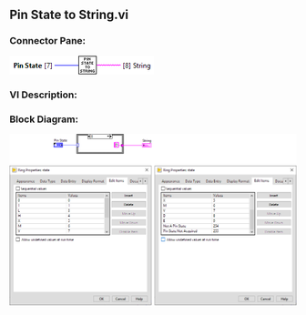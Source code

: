 ## **Pin State to String.vi**
### Connector Pane:
![alt text](/docs/images/Instrument%20Control/Digital/SubVIs/Pin%20State%20to%20String.vic.png "Pin State to String.vi connector pane")

### VI Description:


### Block Diagram:
![alt text](/docs/images/Instrument%20Control/Digital/SubVIs/Pin%20State%20to%20String.vid.png "Pin State to String.vi block diagram")
